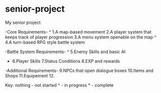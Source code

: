 # senior-project
My senior project
 
 -Core Requirements-
^ 1.A map-based movement
  2.A player system that keeps track of player progression
  3.A menu system openable on the map
^ 4.A turn-based RPG style battle system 
 
 -Battle System Requirements-
^ 5.Enemy Skills and basic AI
* 6.Player Skills
  7.Status Conditions
  8.EXP and rewards
 
 -Additional Requirements-
  9.NPCs that open dialogue boxes
 10.Items and Shops
 11.Equipement
 12.

Key: nothing - not started
           ^ - in progress
           * - complete
 
